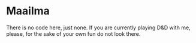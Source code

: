 # Maailma
There is no code here, just none. If you are currently playing D&amp;D with me, please, for the sake of your own fun do not look there.

